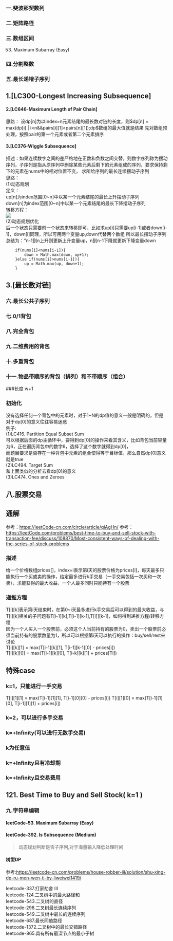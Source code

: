 ### 一.斐波那契数列
### 二.矩阵路径
### 三.数组区间
53. Maximum Subarray (Easy)
### 四.分割整数

### 五.最长递增子序列
## 1.[LC300-Longest Increasing Subsequence]

#### 2.[LC646-Maximum Length of Pair Chain]
思路：
设dp[n]为以index=n元素结尾的最长数对链的长度，则$dp[n] = max(dp[i] | i<n&&pairs[i][1]<pairs[n][1]);dp$数组的最大值就是结果
先对数组预处理，按照pair的第一个元素或者第二个元素排序
#### 3.[LC376-Wiggle Subsequence]
描述：如果连续数字之间的差严格地在正数和负数之间交替，则数字序列称为摆动序列，子序列是指从原序列中删除某些元素后剩下的元素组成的序列，要求保持剩下的元素在nums中的相对位置不变，
求所给序列的最长连续摆动子序列       
思路：  
(1)动态规划  
定义：  
up[n]为index范围[0~n]中以某一个元素结尾的最长上升摆动子序列  
down[n]为index范围[0~n]中以某一个元素结尾的最长下降摆动子序列  
转移方程：  
![](..\\pictures\\longest-wiggle-subsequence-4.png)  
(2)动态规划优化  
后一个状态只需要前一个状态来转移即可，比如求up[i]只需要up[i-1]或者down[i-1]，down[i]同理，所以可用两个变量up,down代替两个数组
所以最长摆动子序列总结为："n-1到n上升则更新上升变量up，n到n-1下降就更新下降变量down
```
    if(nums[i]<nums[i-1]){
        down = Math.max(down, up+1);
    }else if(nums[i]>nums[i-1]){
        up = Math.max(up, down+1);
    }
```
## 3.[最长数对链]
### 六.最长公共子序列
### 七.0/1背包
### 八.完全背包
### 九.二维费用的背包
### 十.多重背包
### 十一.物品带顺序的背包（排列）和不带顺序（组合）


###长度
w+1
### 初始化
没有选择任何一个背包中的元素时，对于1~N的dp值的意义一般是明确的，但是对于dp[0]的意义往往容易迷惑  
例子:  
(1)LC416. Partition Equal Subset Sum  
可以根据后面的dp主循环中，要得到dp[0]的操作来看其含义，比如背包当前容量为6，正在遍历背包中的数字6，选择了这个数字就得到dp[0]，  
而题目要求是否存在一种背包中元素的组合使得等于目标值，那么自然dp[0]意义就是true  
(2)LC494. Target Sum  
和上面类似的分析去看dp[0]的意义  
(3)LC474. Ones and Zeroes  
## 八.股票交易
## 通解
参考：https://leetCode-cn.com/circle/article/qiAgHn/
参考：https://leetCode.com/problems/best-time-to-buy-and-sell-stock-with-transaction-fee/discuss/108870/Most-consistent-ways-of-dealing-with-the-series-of-stock-problems
### 描述
给一个价格数组prices[]，index=i表示第i天的股票价格为prices[i]，每天最多只能执行一个买或卖的操作，给定最多进行k手交易（一手交易包括一次买和一次卖），求能获得的最大收益，一个人最多同时只能持有一个股票
### 递推方程
T[i][k]表示第i天结束时，在第0~i天最多进行k手交易后可以得到的最大收益，与T[i][k]相关的子问题有T[i-1][k],T[i-1][k-1],T[i]][k-1]，如何得到递推方程/转移方程  
因为一个人买入一个股票前，必须这个人当前持有的股票为0，卖出一个股票前必须当前持有的股票数量为1，所以可以根据第i天可以执行的操作：buy/sell/rest来讨论  
T[i][k][1] = max(T[i-1][k][1], T[i-1][k-1][0] - prices[i])  
T[i][k][0] = max(T[i-1][k][0], T[i-k][k][1] + prices[Ti])

## 特殊case
### k=1，只能进行一手交易
T[i][1][1] = max(T[i-1][1][1], T[i-1][0][0] - prices[i])
T[i][1][0] = max(T[i-1][1][0], T[i-1][1][1] + prices[i])
### k=2，可以进行多手交易
### k=+Infinity(可以进行无数手交易)
### k为任意值
### k=+Infinity且有冷却期
### k=+Infinity且交易费用
## 121. Best Time to Buy and Sell Stock( k=1 )
### 九.字符串编辑
#### leetCode-53. Maximum Subarray (Easy)
#### leetCode-392. Is Subsequence (Medium)
>动态规划判断是否子序列,对于海量输入降低处理时间

#### 树型DP
参考:https://leetcode-cn.com/problems/house-robber-iii/solution/shu-xing-dp-ru-men-wen-ti-by-liweiwei1419/

leetcode-337.打家劫舍 III  
leetcode-124.二叉树中的最大路径和  
leetcode-543.二叉树的直径  
leetcode-298.二叉树最长连续序列  
leetcode-549.二叉树中最长的连续序列  
leetcode-687.最长同值路径  
leetcode-1372.二叉树中的最长交错路径  
leetcode-865.具有所有最深节点的最小子树  